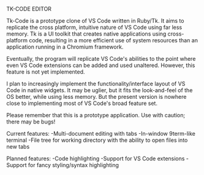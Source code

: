 TK-CODE EDITOR

Tk-Code is a prototype clone of VS Code written in Ruby/Tk. It aims to replicate the cross platform, intuitive nature of VS Code using far less memory. Tk is a UI toolkit that creates native applications using cross-platform code, resulting in a more efficient use of system resources than an application running in a Chromium framework.

Eventually, the program will replicate VS Code's abilities to the point where even VS Code extensions can be added and used unaltered. However, this feature is not yet implemented.

I plan to increasingly implement the functionality/interface layout of VS Code in native widgets. It may be uglier, but it fits the look-and-feel of the OS better, while using less memory. But the present version is nowhere close to implementing most of VS Code's broad feature set.

Please remember that this is a prototype application. Use with caution; there may be bugs!

Current features:
-Multi-document editing with tabs
-In-window 9term-like terminal
-File tree for working directory with the ability to open files into new tabs

Planned features:
-Code highlighting
-Support for VS Code extensions
-Support for fancy styling/syntax highlighting